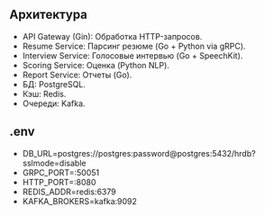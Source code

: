 ## Архитектура
- API Gateway (Gin): Обработка HTTP-запросов.
- Resume Service: Парсинг резюме (Go + Python via gRPC).
- Interview Service: Голосовые интервью (Go + SpeechKit).
- Scoring Service: Оценка (Python NLP).
- Report Service: Отчеты (Go).
- БД: PostgreSQL.
- Кэш: Redis.
- Очереди: Kafka.

## .env 
- DB_URL=postgres://postgres:password@postgres:5432/hrdb?sslmode=disable
- GRPC_PORT=:50051
- HTTP_PORT=:8080
- REDIS_ADDR=redis:6379
- KAFKA_BROKERS=kafka:9092